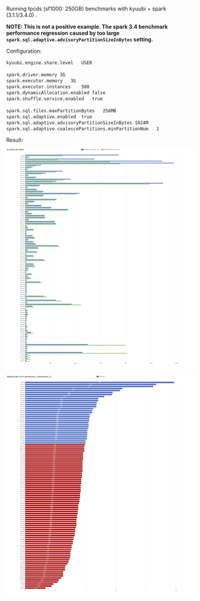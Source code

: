 Running tpcds (sf1000: 250GB) benchmarks with kyuubi + spark (3.1.1/3.4.0) .

**NOTE: This is not a positive example. The spark 3.4 benchmark performance regression caused by too large `spark.sql.adaptive.advisoryPartitionSizeInBytes` setting.**

Configuration:

```
kyuubi.engine.share.level	USER

spark.driver.memory	3G
spark.executor.memory	3G
spark.executor.instances	500
spark.dynamicAllocation.enabled	false
spark.shuffle.service.enabled	true

spark.sql.files.maxPartitionBytes	256MB
spark.sql.adaptive.enabled	true
spark.sql.adaptive.advisoryPartitionSizeInBytes	1024M
spark.sql.adaptive.coalescePartitions.minPartitionNum	1
```

Result:

![aqe_001_chart_duration](./aqe_001_chart_duration.png)

![aqe_001_chart_speedup](./aqe_001_chart_speedup.png)
